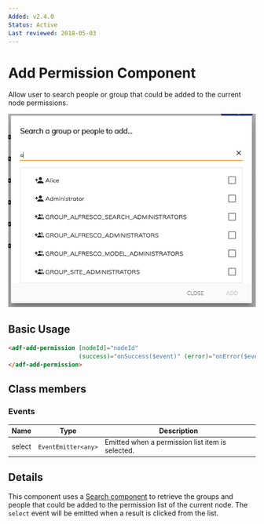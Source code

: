 ```yaml
---
Added: v2.4.0
Status: Active
Last reviewed: 2018-05-03
---
```


# Add Permission Component

Allow user to search people or group that could be added to the current node permissions.

![Add Permission Component](../docassets/images/add-permission-component.png)

## Basic Usage

```html
<adf-add-permission [nodeId]="nodeId"
                    (success)="onSuccess($event)" (error)="onError($event)">
</adf-add-permission>
```

## Class members

### Events

| Name | Type | Description |
| -- | -- | -- |
| select | `EventEmitter<any>` | Emitted when a permission list item is selected. |

## Details

This component uses a [Search component](../search.component.md) to retrieve the
groups and people that could be added to the permission list of the current node.
The `select` event will be emitted when a result is clicked from the list.
